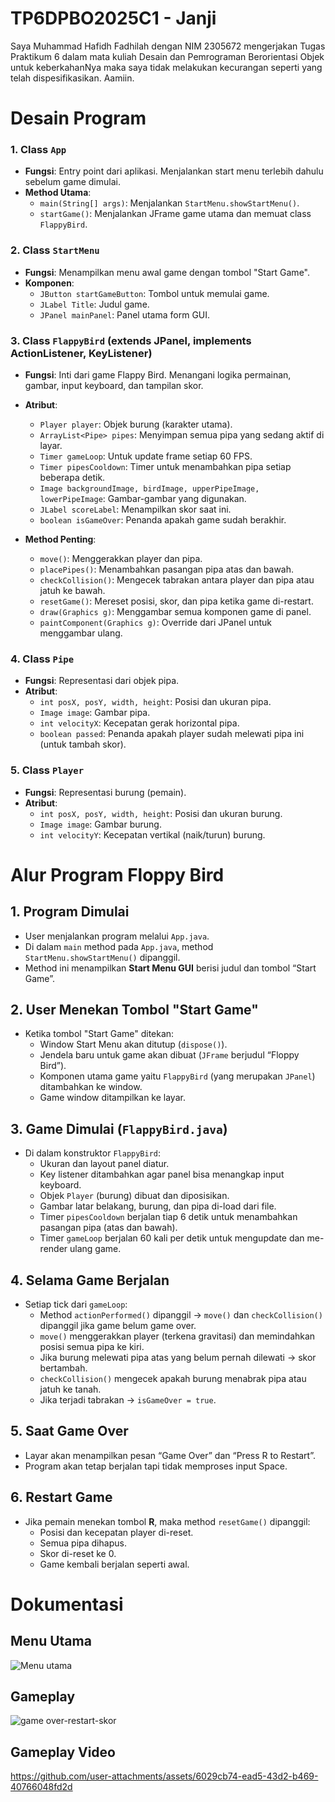 # TP6DPBO2025C1 - Janji
Saya Muhammad Hafidh Fadhilah dengan NIM 2305672 mengerjakan Tugas Praktikum 6 dalam mata kuliah Desain dan Pemrograman Berorientasi Objek untuk keberkahanNya maka saya tidak melakukan kecurangan seperti yang telah dispesifikasikan. Aamiin.

# Desain Program
### 1. Class `App`
- **Fungsi**: Entry point dari aplikasi. Menjalankan start menu terlebih dahulu sebelum game dimulai.
- **Method Utama**:
  - `main(String[] args)`: Menjalankan `StartMenu.showStartMenu()`.
  - `startGame()`: Menjalankan JFrame game utama dan memuat class `FlappyBird`.

### 2. Class `StartMenu`
- **Fungsi**: Menampilkan menu awal game dengan tombol "Start Game".
- **Komponen**:
  - `JButton startGameButton`: Tombol untuk memulai game.
  - `JLabel Title`: Judul game.
  - `JPanel mainPanel`: Panel utama form GUI.

### 3. Class `FlappyBird` (extends JPanel, implements ActionListener, KeyListener)
- **Fungsi**: Inti dari game Flappy Bird. Menangani logika permainan, gambar, input keyboard, dan tampilan skor.
- **Atribut**:
  - `Player player`: Objek burung (karakter utama).
  - `ArrayList<Pipe> pipes`: Menyimpan semua pipa yang sedang aktif di layar.
  - `Timer gameLoop`: Untuk update frame setiap 60 FPS.
  - `Timer pipesCooldown`: Timer untuk menambahkan pipa setiap beberapa detik.
  - `Image backgroundImage, birdImage, upperPipeImage, lowerPipeImage`: Gambar-gambar yang digunakan.
  - `JLabel scoreLabel`: Menampilkan skor saat ini.
  - `boolean isGameOver`: Penanda apakah game sudah berakhir.

- **Method Penting**:
  - `move()`: Menggerakkan player dan pipa.
  - `placePipes()`: Menambahkan pasangan pipa atas dan bawah.
  - `checkCollision()`: Mengecek tabrakan antara player dan pipa atau jatuh ke bawah.
  - `resetGame()`: Mereset posisi, skor, dan pipa ketika game di-restart.
  - `draw(Graphics g)`: Menggambar semua komponen game di panel.
  - `paintComponent(Graphics g)`: Override dari JPanel untuk menggambar ulang.

### 4. Class `Pipe`
- **Fungsi**: Representasi dari objek pipa.
- **Atribut**:
  - `int posX, posY, width, height`: Posisi dan ukuran pipa.
  - `Image image`: Gambar pipa.
  - `int velocityX`: Kecepatan gerak horizontal pipa.
  - `boolean passed`: Penanda apakah player sudah melewati pipa ini (untuk tambah skor).

### 5. Class `Player`
- **Fungsi**: Representasi burung (pemain).
- **Atribut**:
  - `int posX, posY, width, height`: Posisi dan ukuran burung.
  - `Image image`: Gambar burung.
  - `int velocityY`: Kecepatan vertikal (naik/turun) burung.

# Alur Program Floppy Bird
## 1. Program Dimulai
- User menjalankan program melalui `App.java`.
- Di dalam `main` method pada `App.java`, method `StartMenu.showStartMenu()` dipanggil.
- Method ini menampilkan **Start Menu GUI** berisi judul dan tombol “Start Game”.

## 2. User Menekan Tombol "Start Game"
- Ketika tombol "Start Game" ditekan:
  - Window Start Menu akan ditutup (`dispose()`).
  - Jendela baru untuk game akan dibuat (`JFrame` berjudul “Floppy Bird”).
  - Komponen utama game yaitu `FlappyBird` (yang merupakan `JPanel`) ditambahkan ke window.
  - Game window ditampilkan ke layar.

## 3. Game Dimulai (`FlappyBird.java`)
- Di dalam konstruktor `FlappyBird`:
  - Ukuran dan layout panel diatur.
  - Key listener ditambahkan agar panel bisa menangkap input keyboard.
  - Objek `Player` (burung) dibuat dan diposisikan.
  - Gambar latar belakang, burung, dan pipa di-load dari file.
  - Timer `pipesCooldown` berjalan tiap 6 detik untuk menambahkan pasangan pipa (atas dan bawah).
  - Timer `gameLoop` berjalan 60 kali per detik untuk mengupdate dan me-render ulang game.

## 4. Selama Game Berjalan
- Setiap tick dari `gameLoop`:
  - Method `actionPerformed()` dipanggil → `move()` dan `checkCollision()` dipanggil jika game belum game over.
  - `move()` menggerakkan player (terkena gravitasi) dan memindahkan posisi semua pipa ke kiri.
  - Jika burung melewati pipa atas yang belum pernah dilewati → skor bertambah.
  - `checkCollision()` mengecek apakah burung menabrak pipa atau jatuh ke tanah.
  - Jika terjadi tabrakan → `isGameOver = true`.

## 5. Saat Game Over
- Layar akan menampilkan pesan “Game Over” dan “Press R to Restart”.
- Program akan tetap berjalan tapi tidak memproses input Space.

## 6. Restart Game
- Jika pemain menekan tombol **R**, maka method `resetGame()` dipanggil:
  - Posisi dan kecepatan player di-reset.
  - Semua pipa dihapus.
  - Skor di-reset ke 0.
  - Game kembali berjalan seperti awal.

# Dokumentasi
## Menu Utama
![Menu utama](https://github.com/user-attachments/assets/52829644-4595-47c3-9371-22630a894088)

## Gameplay
![game over-restart-skor](https://github.com/user-attachments/assets/1f9fd930-971d-43cf-a6d4-304f7f46f35e)

## Gameplay Video
https://github.com/user-attachments/assets/6029cb74-ead5-43d2-b469-40766048fd2d

